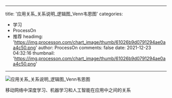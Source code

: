 
---
title: '应用关系_关系说明_逻辑图_Venn韦恩图'
categories: 
 - 学习
 - ProcessOn
 - 推荐
headimg: 'https://img.processon.com/chart_image/thumb/61026b9d0791294ae0aa4c50.png'
author: ProcessOn
comments: false
date: 2021-12-23 04:32:16
thumbnail: 'https://img.processon.com/chart_image/thumb/61026b9d0791294ae0aa4c50.png'
---

<div>   
<img class="thumb" alt="应用关系_关系说明_逻辑图_Venn韦恩图" src="https://img.processon.com/chart_image/thumb/61026b9d0791294ae0aa4c50.png" referrerpolicy="no-referrer">
<p>移动网络中深度学习、机器学习和人工智能在应用中之间的关系</p>  
</div>
            